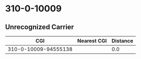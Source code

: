 # 310-0-10009
## Unrecognized Carrier


| CGI | Nearest CGI | Distance |
|-----|-------------|----------|
| 310-0-10009-94555138 |  | 0.0 |
